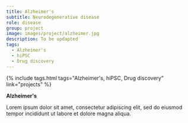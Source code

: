 ```yaml
---
title: Alzheimer's
subtitle: Neurodegenerative disease
role: disease
group: project
image: images/project/alzheimer.jpg
description: To be updapted
tags:
  - Alzheimer's
  - hiPSC
  - Drug discovery
---
```


{%
  include tags.html
  tags="Alzheimer's, hiPSC, Drug discovery"
  link="projects"
%}

<strong>Alzheimer's</strong>

Lorem ipsum dolor sit amet, consectetur adipiscing elit, sed do eiusmod tempor incididunt ut labore et dolore magna aliqua.
